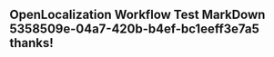 <properties
ms.topic="hero-topic"
ms.test1="hero-topic"
ms.test2="test"/>

## OpenLocalization Workflow Test MarkDown 5358509e-04a7-420b-b4ef-bc1eeff3e7a5 thanks!
<!--HONumber=Mar16_HO2-->
